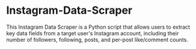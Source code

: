 # Instagram-Data-Scraper
This Instagram Data Scraper is a Python script that allows users to extract key data fields from a target user's Instagram account, including their number of followers, following, posts, and per-post like/comment counts.
